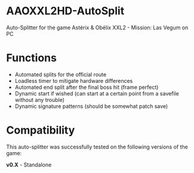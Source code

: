 # AAOXXL2HD-AutoSplit
Auto-Splitter for the game Astérix &amp; Obélix XXL2 - Mission: Las Vegum on PC

# Functions
 - Automated splits for the official route
 - Loadless timer to mitigate hardware differences
 - Automated end split after the final boss hit (frame perfect)
 - Dynamic start if wished (can start at a certain point from a savefile without any trouble)
 - Dynamic signature patterns (should be somewhat patch save)
 
 # Compatibility
 This auto-splitter was successfully tested on the following versions of the game:
 
 **v0.X** - Standalone
